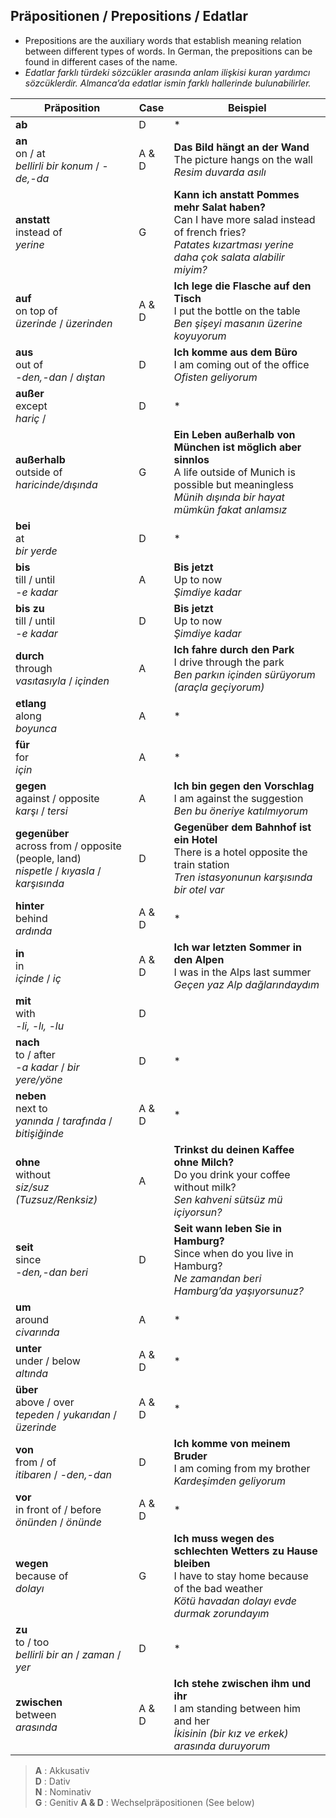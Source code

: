 ## Präpositionen / Prepositions / Edatlar

 - Prepositions are the auxiliary words that establish meaning relation between different types of words. In German, the prepositions can be found in different cases of the name.
 - _Edatlar farklı türdeki sözcükler arasında anlam ilişkisi kuran yardımcı sözcüklerdir. Almanca’da edatlar ismin farklı hallerinde bulunabilirler._

Präposition | Case | Beispiel
--- | --- | ---
**ab** | D | * | * | *
**an**<br>on / at<br>_bellirli bir konum_ / _-de,-da_ | A & D | **Das Bild hängt an der Wand**<br>The picture hangs on the wall<br>_Resim duvarda asılı_
**anstatt**<br>instead of<br>_yerine_ | G | **Kann ich anstatt Pommes mehr Salat haben?**<br>Can I have more salad instead of french fries?<br>_Patates kızartması yerine daha çok salata alabilir miyim?_
**auf**<br>on top of<br>_üzerinde_ / _üzerinden_ | A & D | **Ich lege die Flasche auf den Tisch**<br>I put the bottle on the table<br>_Ben şişeyi masanın üzerine koyuyorum_
**aus**<br>out of<br>_-den,-dan_ / _dıştan_ | D | **Ich komme aus dem Büro**<br>I am coming out of the office<br>_Ofisten geliyorum_
**außer**<br>except<br>_hariç_ / | D | *
**außerhalb**<br>outside of<br>_haricinde/dışında_ | G | **Ein Leben außerhalb von München ist möglich aber sinnlos**<br>A life outside of Munich is possible but meaningless<br>_Münih dışında bir hayat mümkün fakat anlamsız_
**bei**<br>at<br>_bir yerde_ | D | *
**bis**<br>till / until<br>_-e kadar_ | A | **Bis jetzt**<br>Up to now<br>_Şimdiye kadar_
**bis zu**<br>till / until<br>_-e kadar_ | D | **Bis jetzt**<br>Up to now<br>_Şimdiye kadar_
**durch**<br>through<br>_vasıtasıyla_ / _içinden_  | A | **Ich fahre durch den Park**<br>I drive through the park<br>_Ben parkın içinden sürüyorum (araçla geçiyorum)_
**etlang**<br>along<br>_boyunca_ | A | *
**für**<br>for<br>_için_ | A | *
**gegen**<br>against / opposite<br>_karşı_ / _tersi_ | A | **Ich bin gegen den Vorschlag**<br>I am against the suggestion<br>_Ben bu öneriye katılmıyorum_
**gegenüber**<br>across from / opposite (people, land)<br>_nispetle_ / _kıyasla_ / _karşısında_ | D | **Gegenüber dem Bahnhof ist ein Hotel**<br>There is a hotel opposite the train station<br>_Tren istasyonunun karşısında bir otel var_
**hinter**<br>behind<br>_ardında_ | A & D |*
**in**<br>in<br>_içinde_ / _iç_ | A & D | **Ich war letzten Sommer in den Alpen**<br>I was in the Alps last summer<br>_Geçen yaz Alp dağlarındaydım_
**mit**<br>with<br>_-li, -lı, -lu_ | D | 
**nach**<br>to / after<br>_-a kadar_ / _bir yere/yöne_ | D | *
**neben**<br>next to<br>_yanında_ / _tarafında_ / _bitişiğinde_ | A & D| *
**ohne**<br>without<br>_siz/suz (Tuzsuz/Renksiz)_ | A | **Trinkst du deinen Kaffee ohne Milch?**<br>Do you drink your coffee without milk?<br>_Sen kahveni sütsüz mü içiyorsun?_
**seit**<br>since<br>_-den,-dan beri_ | D | **Seit wann leben Sie in Hamburg?**<br>Since when do you live in Hamburg?<br>_Ne zamandan beri Hamburg’da yaşıyorsunuz?_
**um**<br>around<br>_civarında_ | A | *
**unter**<br>under / below<br>_altında_ | A & D | *
**über**<br>above / over<br>_tepeden_ / _yukarıdan_ / _üzerinde_ | A & D | *
**von**<br>from / of<br> _itibaren_ / _-den,-dan_ | D | **Ich komme von meinem Bruder**<br>I am coming from my brother<br>_Kardeşimden geliyorum_
**vor**<br>in front of / before<br>_önünden_ / _önünde_ | A & D | *
**wegen**<br>because of<br>_dolayı_ | G | **Ich muss wegen des schlechten Wetters zu Hause bleiben**<br>I have to stay home because of the bad weather<br>_Kötü havadan dolayı evde durmak zorundayım_
**zu**<br>to / too<br>_bellirli bir an_ / _zaman_ / _yer_ | D | *
**zwischen**<br>between<br>_arasında_ | A & D | **Ich stehe zwischen ihm und ihr**<br>I am standing between him and her<br>_İkisinin (bir kız ve erkek) arasında duruyorum_

 > **A** : Akkusativ<br>
 > **D** : Dativ<br>
 > **N** : Nominativ<br>
 > **G** : Genitiv
 > **A & D** :  Wechselpräpositionen (See below)<br>
